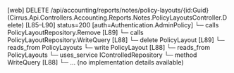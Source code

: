 [web] DELETE /api/accounting/reports/notes/policy-layouts/{id:Guid}  (Cirrus.Api.Controllers.Accounting.Reports.Notes.PolicyLayoutsController.Delete)  [L85–L90] status=200 [auth=Authentication.AdminPolicy]
  └─ calls PolicyLayoutRepository.Remove [L89]
  └─ calls PolicyLayoutRepository.WriteQuery [L88]
  └─ delete PolicyLayout [L89]
    └─ reads_from PolicyLayouts
  └─ write PolicyLayout [L88]
    └─ reads_from PolicyLayouts
  └─ uses_service IControlledRepository<PolicyLayout>
    └─ method WriteQuery [L88]
      └─ ... (no implementation details available)

